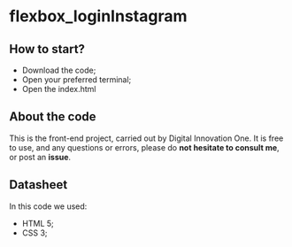 # flexbox_loginInstagram

## How to start?

- Download the code;
- Open your preferred terminal;
- Open the index.html

## About the code

This is the front-end project, carried out by Digital Innovation One. It is free to use, and any questions or errors, please do **not hesitate to consult me**, or post an **issue**.

## Datasheet

In this code we used: 
- HTML 5;
- CSS 3;
